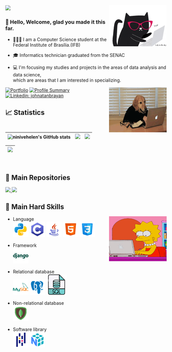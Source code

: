 <img src="https://github.com/ninivehelen/ninivehelen/blob/main/gif.gif" width="" /> 
 <img align='right' src="https://github.com/ninivehelen/ninivehelen/blob/main/giphy.gif" width="180">
 
<p align="center">
  <h3>👋 Hello, Welcome, glad you made it this far.</h3>
</p>

 - 👩🏽‍🎓 I am a Computer Science student at the Federal Institute of Brasília.(IFB)
 
 - 🎓 Informatics technician graduated from the SENAC
   
 - 💻 I'm focusing my studies and projects in the areas of data analysis and data science,</br>
  which are areas that I am interested in specializing.

 <img align="right" alt="gif" height="140" width="180"  src="https://github.com/ninivehelen/ninivehelen/blob/main/dog.gif">
 <div>
  
[![Portfolio](https://img.shields.io/badge/-Portfolio-orange?style=flat-square&logo=Portfolio&logoColor=whitee&link=https://ninivehelen.github.io/portfolio_ninive/)](https://ninivehelen.github.io/portfolio_ninive/)
[![Profile Summary](https://img.shields.io/badge/-Profile%20Summary-222222?style=flat-square&logo=ghost&logoColor=white&link=https://octoprofile.vercel.app/user?id=ninivehelen)](https://octoprofile.vercel.app/user?id=ninivehelen)
[![Linkedin: johnatanbrayan](https://img.shields.io/badge/-Linkedin-blue?style=flat-square&logo=Linkedin&logoColor=white&link=https://www.linkedin.com/in/ninivehelen/)](https://www.linkedin.com/in/ninivehelen/)
 
   
## 📈 Statistics

|![ninivehelen's GitHub stats](https://github-readme-stats.vercel.app/api?username=ninivehelen&theme=panda) | ![](http://github-profile-summary-cards.vercel.app/api/cards/repos-per-language?username=ninivehelen&hide=Html&theme=panda) | ![](http://github-profile-summary-cards.vercel.app/api/cards/most-commit-language?username=ninivehelen&theme=panda) |
| :-: | :-: | :-: |

| ![](http://github-profile-summary-cards.vercel.app/api/cards/profile-details?username=ninivehelen&theme=panda)
| :-: |

<br />
   
 ## 📂 Main Repositories
<a href="https://github.com/ninivehelen/Analise_De_Dados">
  <img height="120em" src="https://github-readme-stats.vercel.app/api/pin/?username=ninivehelen&repo=Analise_De_Dados&theme=panda" />
</a>

<a href="https://github.com/ninivehelen/Modelos_Machine_Learning">
  <img height="120em" src="https://github-readme-stats.vercel.app/api/pin/?username=ninivehelen&repo=Modelos_Machine_Learning&theme=panda" />
</a>
   
 ## 🔨 Main Hard Skills
 <img align="right" alt="gif" height="140" width="180"  src="https://github.com/ninivehelen/ninivehelen/blob/main/lisa.gif">
 
* Language <br>
![alt text](imagem/icons8-python-48.png) ![alt text](imagem/icons8-programação-c-48.png) ![alt text](imagem/icons8-logo-java-coffee-cup-48.png) ![alt text](imagem/icons8-html-48.png) ![alt text](imagem/icons8-css-48.png)

* Framework <br> 
![alt text](imagem/icons8-django-48.png) 

* Relational database <br>
![alt text](imagem/icons8-mysql-48.png) ![alt text](imagem/icons8-postgreesql-48.png) ![alt text](imagem/icons8-sql-64.png) 

* Non-relational database <br> 
 ![alt text](imagem/icons8-mongodb-48.png)

* Software library <br> 
![alt text](imagem/icons8-pandas-48.png) ![alt text](imagem/icons8-numpy-48.png) 

</div>



